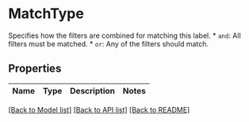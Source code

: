 # MatchType

Specifies how the filters are combined for matching this label.  * `and`: All filters must be matched. * `or`: Any of the filters should match. 

## Properties
Name | Type | Description | Notes
------------ | ------------- | ------------- | -------------

[[Back to Model list]](../README.md#documentation-for-models) [[Back to API list]](../README.md#documentation-for-api-endpoints) [[Back to README]](../README.md)



